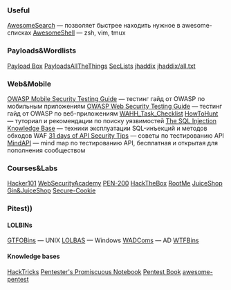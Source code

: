 ### Useful
[AwesomeSearch](https://awesomelists.top) — позволяет быстрее находить нужное в awesome-списках
[AwesomeShell](https://github.com/D00Movenok/AwesomeShell) — zsh, vim, tmux

### Payloads&Wordlists
[Payload Box](https://github.com/payloadbox)
[PayloadsAllTheThings](https://github.com/swisskyrepo/PayloadsAllTheThings)
[SecLists](https://github.com/danielmiessler/SecLists)
[jhaddix](https://gist.github.com/jhaddix)
	[jhaddix/all.txt](https://gist.github.com/jhaddix/86a06c5dc309d08580a018c66354a056)

### Web&Mobile
[OWASP Mobile Security Testing Guide](https://owasp.org/www-project-mobile-security-testing-guide/) — тестинг гайд от OWASP по мобильным приложениям
[OWASP Web Security Testing Guide](https://owasp.org/www-project-web-security-testing-guide/) — тестинг гайд от OWASP по веб-приложениям
[WAHH_Task_Checklist](https://gist.github.com/jhaddix/6b777fb004768b388fefadf9175982ab)
[HowToHunt](https://kathan19.gitbook.io/howtohunt/) — туториал и рекомендации по поиску уязвимостей
[The SQL Injection Knowledge Base](https://websec.ca/kb/sql_injection) — техники эксплуатации SQL-инъекций и методов обходов WAF
[31 days of API Security Tips](https://github.com/inonshk/31-days-of-API-Security-Tips) — советы по тестированию API
[MindAPI](https://github.com/dsopas/MindAPI) — mind map по тестированию API, бесплатная и открытая для пополнения сообществом

### Courses&Labs
[Hacker101](https://www.hackerone.com/for-hackers/hacker-101)
[WebSecurityAcademy](https://portswigger.net/web-security)
[PEN-200](https://www.offensive-security.com/pwk-oscp/#about-pwk)
[HackTheBox](https://www.hackthebox.eu/)
[RootMe](https://www.root-me.org/)
[JuiceShop](https://github.com/juice-shop/juice-shop)
[Gin&JuiceShop](https://ginandjuice.shop/)
[Secure-Cookie](https://secure-cookie.io/)

### Pitest))
#### LOLBINs
[GTFOBins](https://gtfobins.github.io/) — UNIX
[LOLBAS](https://lolbas-project.github.io/#) — Windows
[WADComs](https://wadcoms.github.io/) — AD
[WTFBins](https://wtfbins.wtf/)
#### Knowledge bases
[HackTricks](https://book.hacktricks.xyz/)
[Pentester's Promiscuous Notebook](https://ppn.snovvcrash.rocks/)
[Pentest Book](https://pentestbook.six2dez.com/)
[awesome-pentest](https://github.com/enaqx/awesome-pentest)



